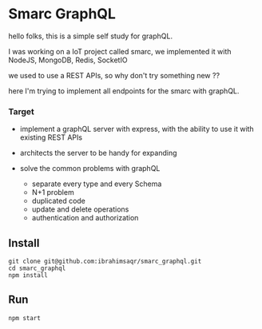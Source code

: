 # Smarc GraphQL

hello folks, this is a simple self study for graphQL.

I was working on a IoT project called smarc, we implemented it with NodeJS, MongoDB, Redis, SocketIO

we used to use a REST APIs, so why don't try something new ??

here I'm trying to implement all endpoints for the smarc with graphQL.

### Target

- implement a graphQL server with express, with the ability to use it with existing REST APIs
- architects the server to be handy for expanding
- solve the common problems with graphQL

    - separate every type and every Schema
    - N+1 problem
    - duplicated code
    - update and delete operations
    - authentication and authorization

## Install

```
git clone git@github.com:ibrahimsaqr/smarc_graphql.git
cd smarc_graphql
npm install
```

## Run

```
npm start
```

